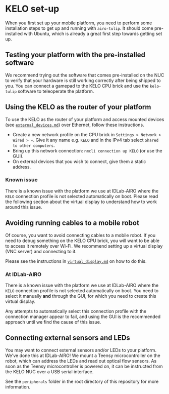 # KELO set-up

When you first set up your mobile platform, you need to perform some installation steps to get up and running with
`airo-tulip`. It should come pre-installed with Ubuntu, which is already a great first step towards getting set up.

## Testing your platform with the pre-installed software

We recommend trying out the software that comes pre-installed on the NUC to verify that your hardware is still
working correctly after being shipped to you. You can connect a gamepad to the KELO CPU brick and use the
`kelo-tulip` software to teleoperate the platform.

## Using the KELO as the router of your platform

To use the KELO as the router of your platform and access mounted devices (see [`external_devices.md`](./external_devices.md))
over Ethernet, follow these instructions.

* Create a new network profile on the CPU brick in `Settings > Network > Wired > +`. Give it any name e.g. `KELO` and in the IPv4 tab select `Shared to other computers`.
* Bring up this network connection: `nmcli connection up KELO` (or use the GUI).
* On external devices that you wish to connect, give them a static address.

### Known issue

There is a known issue with the platform we use at IDLab-AIRO where the `KELO` connection profile is not selected automatically on boot.
Please read the following section about the virtual display to understand how to work around this issue.

## Avoiding running cables to a mobile robot

Of course, you want to avoid connecting cables to a mobile robot. If you need to debug something on the KELO CPU brick,
you will want to be able to access it remotely over Wi-Fi. We recommend setting up a virtual display (VNC server)
and connecting to it.

Please see the instructions in [`virtual_display.md`](./virtual_display.md) on how to do this.

### At IDLab-AIRO

There is a known issue with the platform we use at IDLab-AIRO where the `KELO` connection profile is not selected automatically on boot.
You need to select it manually **and** through the GUI, for which you need to create this virtual display.

Any attempts to automatically select this connection profile with the connection manager appear to fail, and using the
GUI is the recommended approach until we find the cause of this issue.

## Connecting external sensors and LEDs

You may want to connect external sensors and/or LEDs to your platform. We've done this at IDLab-AIRO!
We mount a Teensy microcontroller on the robot, which can address the LEDs and read out optical flow sensors.
As soon as the Teensy microcontroller is powered on, it can be instructed from the KELO NUC over a USB serial interface.

See the `peripherals` folder in the root directory of this repository for more information.

